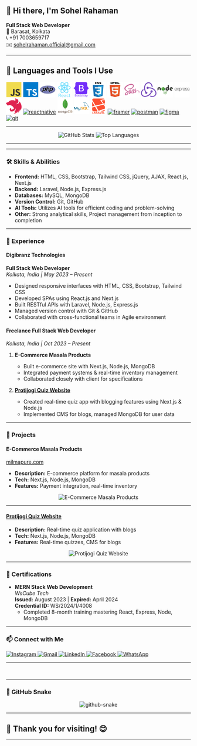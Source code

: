 ## 👋 Hi there, I'm Sohel Rahaman

**Full Stack Web Developer**  
📍 Barasat, Kolkata  
📞 +91 7003659717  
✉️ [sohelrahaman.official@gmail.com](mailto:sohelrahaman.official@gmail.com)

---
<h2>🚀 Languages and Tools I Use</h2>
<p><a target="_blank" href="https://raw.githubusercontent.com/devicons/devicon/master/icons/javascript/javascript-original.svg" style="display: inline-block;"><img src="https://raw.githubusercontent.com/devicons/devicon/master/icons/javascript/javascript-original.svg" alt="javascript" width="42" height="42" /></a>
<a target="_blank" href="https://raw.githubusercontent.com/devicons/devicon/master/icons/typescript/typescript-original.svg" style="display: inline-block;"><img src="https://raw.githubusercontent.com/devicons/devicon/master/icons/typescript/typescript-original.svg" alt="typescript" width="42" height="42" /></a>
<a target="_blank" href="https://raw.githubusercontent.com/devicons/devicon/master/icons/php/php-original.svg" style="display: inline-block;"><img src="https://raw.githubusercontent.com/devicons/devicon/master/icons/php/php-original.svg" alt="php" width="42" height="42" /></a>
<a target="_blank" href="https://raw.githubusercontent.com/devicons/devicon/master/icons/react/react-original-wordmark.svg" style="display: inline-block;"><img src="https://raw.githubusercontent.com/devicons/devicon/master/icons/react/react-original-wordmark.svg" alt="react" width="42" height="42" /></a>
<a target="_blank" href="https://raw.githubusercontent.com/devicons/devicon/master/icons/bootstrap/bootstrap-plain-wordmark.svg" style="display: inline-block;"><img src="https://raw.githubusercontent.com/devicons/devicon/master/icons/bootstrap/bootstrap-plain-wordmark.svg" alt="bootstrap" width="42" height="42" /></a>
<a target="_blank" href="https://raw.githubusercontent.com/devicons/devicon/master/icons/css3/css3-original-wordmark.svg" style="display: inline-block;"><img src="https://raw.githubusercontent.com/devicons/devicon/master/icons/css3/css3-original-wordmark.svg" alt="css3" width="42" height="42" /></a>
<a target="_blank" href="https://raw.githubusercontent.com/devicons/devicon/master/icons/html5/html5-original-wordmark.svg" style="display: inline-block;"><img src="https://raw.githubusercontent.com/devicons/devicon/master/icons/html5/html5-original-wordmark.svg" alt="html5" width="42" height="42" /></a>
<a target="_blank" href="https://raw.githubusercontent.com/devicons/devicon/master/icons/sass/sass-original.svg" style="display: inline-block;"><img src="https://raw.githubusercontent.com/devicons/devicon/master/icons/sass/sass-original.svg" alt="sass" width="42" height="42" /></a>
<a target="_blank" href="https://raw.githubusercontent.com/devicons/devicon/master/icons/redux/redux-original.svg" style="display: inline-block;"><img src="https://raw.githubusercontent.com/devicons/devicon/master/icons/redux/redux-original.svg" alt="redux" width="42" height="42" /></a>
<a target="_blank" href="https://raw.githubusercontent.com/devicons/devicon/master/icons/nodejs/nodejs-original-wordmark.svg" style="display: inline-block;"><img src="https://raw.githubusercontent.com/devicons/devicon/master/icons/nodejs/nodejs-original-wordmark.svg" alt="nodejs" width="42" height="42" /></a>
<a target="_blank" href="https://raw.githubusercontent.com/devicons/devicon/master/icons/express/express-original-wordmark.svg" style="display: inline-block;"><img src="https://raw.githubusercontent.com/devicons/devicon/master/icons/express/express-original-wordmark.svg" alt="express" width="42" height="42" /></a>
<a target="_blank" href="https://raw.githubusercontent.com/devicons/devicon/master/icons/nestjs/nestjs-plain.svg" style="display: inline-block;"><img src="https://raw.githubusercontent.com/devicons/devicon/master/icons/nestjs/nestjs-plain.svg" alt="nestjs" width="42" height="42" /></a>
<a target="_blank" href="https://reactnative.dev/img/header_logo.svg" style="display: inline-block;"><img src="https://reactnative.dev/img/header_logo.svg" alt="reactnative" width="42" height="42" /></a>
<a target="_blank" href="https://raw.githubusercontent.com/devicons/devicon/master/icons/mongodb/mongodb-original-wordmark.svg" style="display: inline-block;"><img src="https://raw.githubusercontent.com/devicons/devicon/master/icons/mongodb/mongodb-original-wordmark.svg" alt="mongodb" width="42" height="42" /></a>
<a target="_blank" href="https://raw.githubusercontent.com/devicons/devicon/master/icons/mysql/mysql-original-wordmark.svg" style="display: inline-block;"><img src="https://raw.githubusercontent.com/devicons/devicon/master/icons/mysql/mysql-original-wordmark.svg" alt="mysql" width="42" height="42" /></a>
<a target="_blank" href="https://raw.githubusercontent.com/devicons/devicon/master/icons/laravel/laravel-plain-wordmark.svg" style="display: inline-block;"><img src="https://raw.githubusercontent.com/devicons/devicon/master/icons/laravel/laravel-plain-wordmark.svg" alt="laravel" width="42" height="42" /></a>
<a target="_blank" href="https://www.vectorlogo.zone/logos/framer/framer-icon.svg" style="display: inline-block;"><img src="https://www.vectorlogo.zone/logos/framer/framer-icon.svg" alt="framer" width="42" height="42" /></a>
<a target="_blank" href="https://www.vectorlogo.zone/logos/getpostman/getpostman-icon.svg" style="display: inline-block;"><img src="https://www.vectorlogo.zone/logos/getpostman/getpostman-icon.svg" alt="postman" width="42" height="42" /></a>
<a target="_blank" href="https://www.vectorlogo.zone/logos/figma/figma-icon.svg" style="display: inline-block;"><img src="https://www.vectorlogo.zone/logos/figma/figma-icon.svg" alt="figma" width="42" height="42" /></a>
<a target="_blank" href="https://www.vectorlogo.zone/logos/git-scm/git-scm-icon.svg" style="display: inline-block;"><img src="https://www.vectorlogo.zone/logos/git-scm/git-scm-icon.svg" alt="git" width="42" height="42" /></a></p>

---

<div align="center">
  <img src="https://github-readme-stats.vercel.app/api?username=Sohel-Rahaman-Developer&hide_title=false&hide_rank=false&show_icons=true&include_all_commits=true&count_private=true&disable_animations=false&theme=dracula&locale=en&hide_border=false" height="150" alt="GitHub Stats" />
  <img src="https://github-readme-stats.vercel.app/api/top-langs?username=Sohel-Rahaman-Developer&locale=en&hide_title=false&layout=compact&card_width=320&langs_count=5&theme=dracula&hide_border=false" height="150" alt="Top Languages" />
</div>

---

<!-- ![Profile Image](https://avatars.githubusercontent.com/u/159044930?v=4) -->

---

### 🛠️ Skills & Abilities

- **Frontend:** HTML, CSS, Bootstrap, Tailwind CSS, jQuery, AJAX, React.js, Next.js
- **Backend:** Laravel, Node.js, Express.js
- **Databases:** MySQL, MongoDB
- **Version Control:** Git, GitHub
- **AI Tools:** Utilizes AI tools for efficient coding and problem-solving
- **Other:** Strong analytical skills, Project management from inception to completion

---

### 💼 Experience

#### **Digibranz Technologies**  
**Full Stack Web Developer**  
*Kolkata, India | May 2023 – Present*

- Designed responsive interfaces with HTML, CSS, Bootstrap, Tailwind CSS
- Developed SPAs using React.js and Next.js
- Built RESTful APIs with Laravel, Node.js, Express.js
- Managed version control with Git & GitHub
- Collaborated with cross-functional teams in Agile environment

#### **Freelance Full Stack Web Developer**  
*Kolkata, India | Oct 2023 – Present*

1. **E-Commerce Masala Products**
   - Built e-commerce site with Next.js, Node.js, MongoDB
   - Integrated payment systems & real-time inventory management
   - Collaborated closely with client for specifications

2. **[Protijogi Quiz Website](https://protijogiquiz.com)**
   - Created real-time quiz app with blogging features using Next.js & Node.js
   - Implemented CMS for blogs, managed MongoDB for user data

---

### 🚀 Projects

#### **E-Commerce Masala Products**  
[milmapure.com](https://milmapure.com/)  
- **Description:** E-commerce platform for masala products
- **Tech:** Next.js, Node.js, MongoDB
- **Features:** Payment integration, real-time inventory

<p align="center">
  <picture>
    <source media="(prefers-color-scheme: dark)" srcset="https://milmapure.com/banner-images/hero1.jpg" />
    <source media="(prefers-color-scheme: light)" srcset="https://milmapure.com/banner-images/hero1.jpg" />
    <img alt="E-Commerce Masala Products" src="https://milmapure.com/banner-images/hero1.jpg" />
  </picture>
</p>

---

#### **[Protijogi Quiz Website](https://protijogiquiz.com)**  
- **Description:** Real-time quiz application with blogs
- **Tech:** Next.js, Node.js, MongoDB
- **Features:** Real-time quizzes, CMS for blogs

<p align="center">
  <picture>
    <source media="(prefers-color-scheme: dark)" srcset="https://protijogiquiz.com/_next/static/media/img1.0ef5fddc.jpg" />
    <source media="(prefers-color-scheme: light)" srcset="https://protijogiquiz.com/_next/static/media/img1.0ef5fddc.jpg" />
    <img alt="Protijogi Quiz Website" src="https://protijogiquiz.com/_next/static/media/img1.0ef5fddc.jpg" />
  </picture>
</p>

---

### 📜 Certifications

- **MERN Stack Web Development**  
  *WsCube Tech*  
  **Issued:** August 2023 | **Expired:** April 2024  
  **Credential ID:** WS/2024/1/4008  
  - Completed 8-month training mastering React, Express, Node, MongoDB

---

### 📫 Connect with Me

<div align="left">
  <a href="https://instagram.com/Sohel_Rahaman_Official" target="_blank">
    <img src="https://img.shields.io/static/v1?message=Instagram&logo=instagram&label=&color=E4405F&logoColor=white&style=for-the-badge" height="35" alt="Instagram" />
  </a>
  <a href="mailto:sohelrahaman.official@gmail.com" target="_blank">
    <img src="https://img.shields.io/static/v1?message=Gmail&logo=gmail&label=&color=D14836&logoColor=white&style=for-the-badge" height="35" alt="Gmail" />
  </a>
  <a href="https://linkedin.com/in/sohel-rahaman-developer" target="_blank">
    <img src="https://img.shields.io/static/v1?message=LinkedIn&logo=linkedin&label=&color=0077B5&logoColor=white&style=for-the-badge" height="35" alt="LinkedIn" />
  </a>
  <a href="https://facebook.com/sohel.rahaman" target="_blank">
    <img src="https://img.shields.io/static/v1?message=Facebook&logo=facebook&label=&color=1877F2&logoColor=white&style=for-the-badge" height="35" alt="Facebook" />
  </a>
  <a href="https://wa.me/917003659717" target="_blank">
    <img src="https://img.shields.io/static/v1?message=Whatsapp&logo=whatsapp&label=&color=25D366&logoColor=white&style=for-the-badge" height="35" alt="WhatsApp" />
  </a>
</div>

---

<br clear="both" />

---

### 🐍 GitHub Snake

<p align="center">
  <picture>
    <source media="(prefers-color-scheme: dark)" srcset="https://raw.githubusercontent.com/tobiasmeyhoefer/tobiasmeyhoefer/output/github-snake-dark.svg" />
    <source media="(prefers-color-scheme: light)" srcset="https://raw.githubusercontent.com/tobiasmeyhoefer/tobiasmeyhoefer/output/github-snake.svg" />
    <img alt="github-snake" src="https://raw.githubusercontent.com/tobiasmeyhoefer/tobiasmeyhoefer/output/github-snake.svg" />
  </picture>
</p>

---

## 🙏 Thank you for visiting! 😊

---
